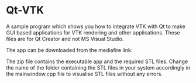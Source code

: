 Qt-VTK
======
A sample program which shows you how to integrate VTK with Qt to make GUI based applications for VTK rendering
and other applications. These files are for Qt Creator and not MS Visual Studio.

The app can be downloaded from the mediafire link:

The zip file contains the executable app and the required STL files. Change the name of the folder containing the STL files in your system accordingly in the mainwindow.cpp file to visualise STL files without any errors.
